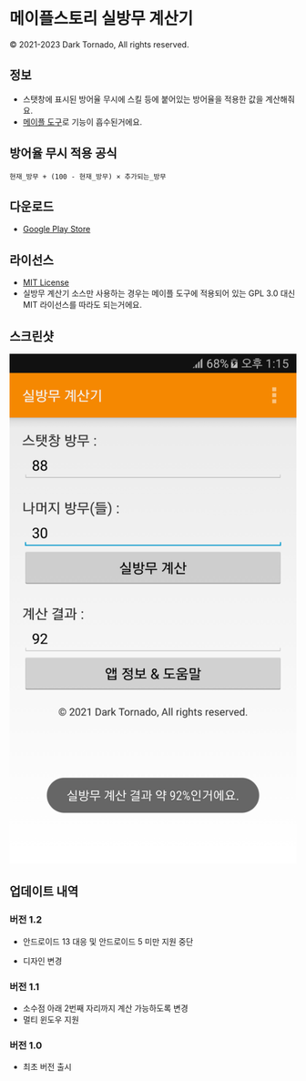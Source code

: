 # 메이플스토리 실방무 계산기

© 2021-2023 Dark Tornado, All rights reserved.

## 정보
* 스탯창에 표시된 방어율 무시에 스킬 등에 붙어있는 방어율을 적용한 값을 계산해줘요.
* [메이플 도구](https://github.com/DarkTornado/MapleTools)로 기능이 흡수된거에요.

## 방어율 무시 적용 공식
`현재_방무 + (100 - 현재_방무) × 추가되는_방무`

## 다운로드
* [Google Play Store](https://play.google.com/store/apps/details?id=com.darktornado.mapleignoredefcalc)

## 라이선스
* [MIT License](https://github.com/DarkTornado/MapleIgnoreDEFCalc/blob/main/LICENSE)
* 실방무 계산기 소스만 사용하는 경우는 메이플 도구에 적용되어 있는 GPL 3.0 대신 MIT 라이선스를 따라도 되는거에요.

## 스크린샷
<img src="https://raw.githubusercontent.com/DarkTornado/MapleIgnoreDEFCalc/main/Screenshot.png">

## 업데이트 내역

### 버전 1.2
* 안드로이드 13 대응 및 안드로이드 5 미만 지원 중단
- 디자인 변경

### 버전 1.1
* 소수점 아래 2번째 자리까지 계산 가능하도록 변경
* 멀티 윈도우 지원

### 버전 1.0
* 최초 버전 출시
